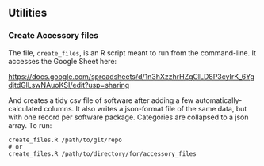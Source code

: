 ## Utilities

### Create Accessory files

The file, `create_files`, is an R script meant to run from the command-line. It accesses the Google Sheet here:

https://docs.google.com/spreadsheets/d/1n3hXzzhrHZgClLD8P3cyIrK_6YgdjtdGlLswNAuoKSI/edit?usp=sharing

And creates a tidy csv file of software after adding a few automatically-calculated columns. It also writes a json-format file of the same data, but with one record per software package. Categories are collapsed to a json array. To run:

```
create_files.R /path/to/git/repo
# or
create_files.R /path/to/directory/for/accessory_files
```
